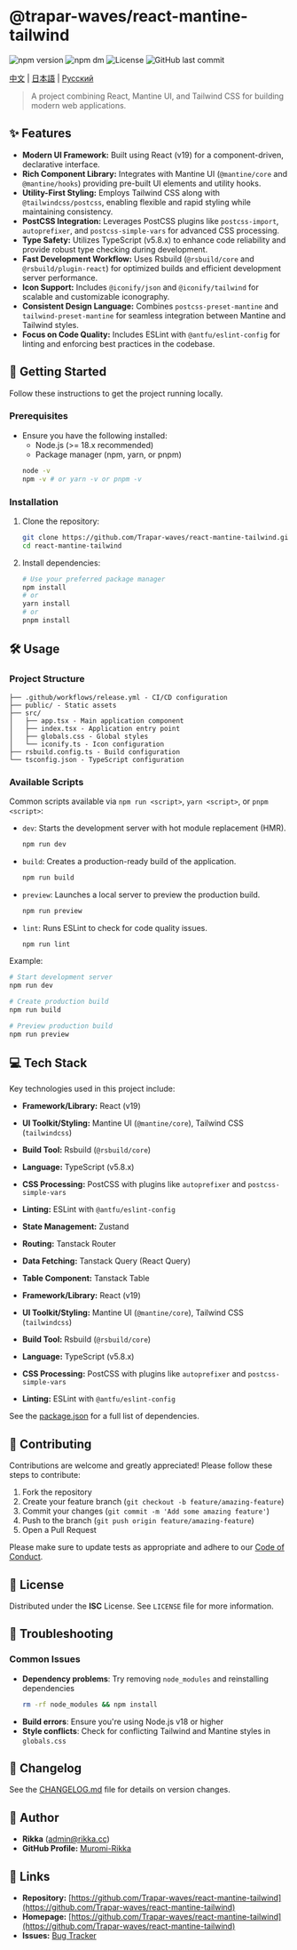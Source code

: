 # @trapar-waves/react-mantine-tailwind

![npm version](https://img.shields.io/npm/v/@trapar-waves/react-mantine-tailwind)
![npm dm](https://img.shields.io/npm/dm/@trapar-waves/react-mantine-tailwind)
![License](https://img.shields.io/badge/license-ISC-green)
![GitHub last commit](https://img.shields.io/github/last-commit/Trapar-waves/react-mantine-tailwind)

[中文](README-CN.md) | [日本語](README-JP.md) | [Русский](README-RU.md)

> A project combining React, Mantine UI, and Tailwind CSS for building modern web applications.

## ✨ Features

* **Modern UI Framework:** Built using React (v19) for a component-driven, declarative interface.
* **Rich Component Library:** Integrates with Mantine UI (`@mantine/core` and `@mantine/hooks`) providing pre-built UI elements and utility hooks.
* **Utility-First Styling:** Employs Tailwind CSS along with `@tailwindcss/postcss`, enabling flexible and rapid styling while maintaining consistency.
* **PostCSS Integration:** Leverages PostCSS plugins like `postcss-import`, `autoprefixer`, and `postcss-simple-vars` for advanced CSS processing.
* **Type Safety:** Utilizes TypeScript (v5.8.x) to enhance code reliability and provide robust type checking during development.
* **Fast Development Workflow:** Uses Rsbuild (`@rsbuild/core` and `@rsbuild/plugin-react`) for optimized builds and efficient development server performance.
* **Icon Support:** Includes `@iconify/json` and `@iconify/tailwind` for scalable and customizable iconography.
* **Consistent Design Language:** Combines `postcss-preset-mantine` and `tailwind-preset-mantine` for seamless integration between Mantine and Tailwind styles.
* **Focus on Code Quality:** Includes ESLint with `@antfu/eslint-config` for linting and enforcing best practices in the codebase.

## 🚀 Getting Started

Follow these instructions to get the project running locally.

### Prerequisites

* Ensure you have the following installed:
    * Node.js (>= 18.x recommended)
    * Package manager (npm, yarn, or pnpm)
    ```bash
    node -v
    npm -v # or yarn -v or pnpm -v
    ```

### Installation

1. Clone the repository:
    ```bash
    git clone https://github.com/Trapar-waves/react-mantine-tailwind.git
    cd react-mantine-tailwind
    ```
2. Install dependencies:
    ```bash
    # Use your preferred package manager
    npm install
    # or
    yarn install
    # or
    pnpm install
    ```

## 🛠️ Usage

### Project Structure

```
├── .github/workflows/release.yml - CI/CD configuration
├── public/ - Static assets
├── src/
│   ├── app.tsx - Main application component
│   ├── index.tsx - Application entry point
│   ├── globals.css - Global styles
│   └── iconify.ts - Icon configuration
├── rsbuild.config.ts - Build configuration
└── tsconfig.json - TypeScript configuration
```

### Available Scripts

Common scripts available via `npm run <script>`, `yarn <script>`, or `pnpm <script>`:

* `dev`: Starts the development server with hot module replacement (HMR).
  ```bash
  npm run dev
  ```
* `build`: Creates a production-ready build of the application.
  ```bash
  npm run build
  ```
* `preview`: Launches a local server to preview the production build.
  ```bash
  npm run preview
  ```
* `lint`: Runs ESLint to check for code quality issues.
  ```bash
  npm run lint
  ```

Example:
```bash
# Start development server
npm run dev

# Create production build
npm run build

# Preview production build
npm run preview
```

## 💻 Tech Stack

Key technologies used in this project include:

* **Framework/Library:** React (v19)
* **UI Toolkit/Styling:** Mantine UI (`@mantine/core`), Tailwind CSS (`tailwindcss`)
* **Build Tool:** Rsbuild (`@rsbuild/core`)
* **Language:** TypeScript (v5.8.x)
* **CSS Processing:** PostCSS with plugins like `autoprefixer` and `postcss-simple-vars`
* **Linting:** ESLint with `@antfu/eslint-config`
* **State Management:** Zustand
* **Routing:** Tanstack Router
* **Data Fetching:** Tanstack Query (React Query)
* **Table Component:** Tanstack Table

* **Framework/Library:** React (v19)
* **UI Toolkit/Styling:** Mantine UI (`@mantine/core`), Tailwind CSS (`tailwindcss`)
* **Build Tool:** Rsbuild (`@rsbuild/core`)
* **Language:** TypeScript (v5.8.x)
* **CSS Processing:** PostCSS with plugins like `autoprefixer` and `postcss-simple-vars`
* **Linting:** ESLint with `@antfu/eslint-config`

See the [package.json](package.json) for a full list of dependencies.

## 🤝 Contributing

Contributions are welcome and greatly appreciated! Please follow these steps to contribute:

1. Fork the repository
2. Create your feature branch (`git checkout -b feature/amazing-feature`)
3. Commit your changes (`git commit -m 'Add some amazing feature'`)
4. Push to the branch (`git push origin feature/amazing-feature`)
5. Open a Pull Request

Please make sure to update tests as appropriate and adhere to our [Code of Conduct](CODE_OF_CONDUCT.md).

## 📄 License

Distributed under the **ISC** License. See `LICENSE` file for more information.

## 🐛 Troubleshooting

### Common Issues

* **Dependency problems**: Try removing `node_modules` and reinstalling dependencies
  ```bash
  rm -rf node_modules && npm install
  ```
* **Build errors**: Ensure you're using Node.js v18 or higher
* **Style conflicts**: Check for conflicting Tailwind and Mantine styles in `globals.css`

## 📝 Changelog

See the [CHANGELOG.md](CHANGELOG.md) file for details on version changes.

## 👤 Author

* **Rikka** (admin@rikka.cc)
* **GitHub Profile:** [Muromi-Rikka](https://github.com/Muromi-Rikka)

## 🔗 Links

* **Repository:** [https://github.com/Trapar-waves/react-mantine-tailwind](https://github.com/Trapar-waves/react-mantine-tailwind)
* **Homepage:** [https://github.com/Trapar-waves/react-mantine-tailwind](https://github.com/Trapar-waves/react-mantine-tailwind)
* **Issues:** [Bug Tracker](https://github.com/Trapar-waves/react-mantine-tailwind/issues)
